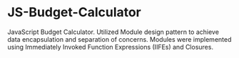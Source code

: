 # JS-Budget-Calculator
JavaScript Budget Calculator. 
Utilized Module design pattern to achieve data encapsulation and separation of concerns.
Modules were implemented using Immediately Invoked Function Expressions (IIFEs) and Closures.
